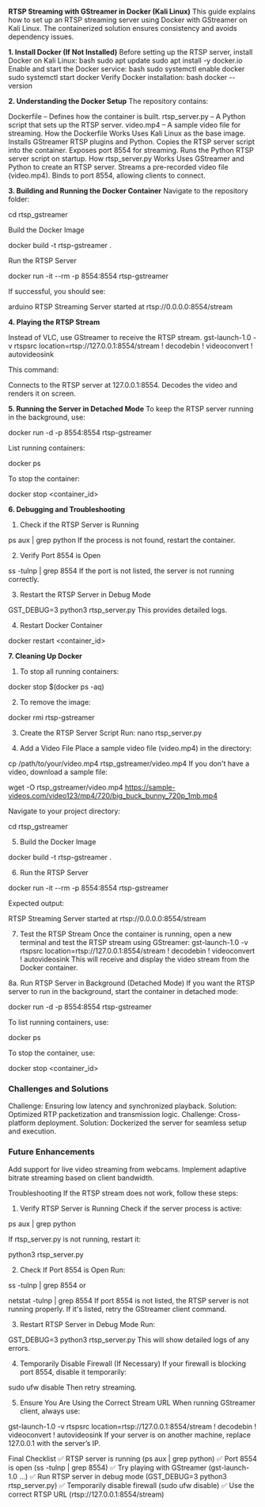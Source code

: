 **RTSP Streaming with GStreamer in Docker (Kali Linux)**
This guide explains how to set up an RTSP streaming server using Docker with GStreamer on Kali Linux. The containerized solution ensures consistency and avoids dependency issues.

**1. Install Docker (If Not Installed)**
Before setting up the RTSP server, install Docker on Kali Linux:
    bash
    sudo apt update
    sudo apt install -y docker.io
Enable and start the Docker service:
     bash
     sudo systemctl enable docker
     sudo systemctl start docker
Verify Docker installation:
     bash
     docker --version

**2. Understanding the Docker Setup**
The repository contains:

Dockerfile – Defines how the container is built.
rtsp_server.py – A Python script that sets up the RTSP server.
video.mp4 – A sample video file for streaming.
How the Dockerfile Works
Uses Kali Linux as the base image.
Installs GStreamer RTSP plugins and Python.
Copies the RTSP server script into the container.
Exposes port 8554 for streaming.
Runs the Python RTSP server script on startup.
How rtsp_server.py Works
Uses GStreamer and Python to create an RTSP server.
Streams a pre-recorded video file (video.mp4).
Binds to port 8554, allowing clients to connect.

**3. Building and Running the Docker Container**
Navigate to the repository folder:

cd rtsp_gstreamer

Build the Docker Image

docker build -t rtsp-gstreamer .

Run the RTSP Server

docker run -it --rm -p 8554:8554 rtsp-gstreamer

If successful, you should see:

arduino
RTSP Streaming Server started at rtsp://0.0.0.0:8554/stream

**4. Playing the RTSP Stream**

Instead of VLC, use GStreamer to receive the RTSP stream.
gst-launch-1.0 -v rtspsrc location=rtsp://127.0.0.1:8554/stream ! decodebin ! videoconvert ! autovideosink

This command:

Connects to the RTSP server at 127.0.0.1:8554.
Decodes the video and renders it on screen.

**5. Running the Server in Detached Mode**
To keep the RTSP server running in the background, use:

docker run -d -p 8554:8554 rtsp-gstreamer

List running containers:

docker ps

To stop the container:

docker stop <container_id>

**6. Debugging and Troubleshooting**

1. Check if the RTSP Server is Running

ps aux | grep python
If the process is not found, restart the container.

2. Verify Port 8554 is Open

ss -tulnp | grep 8554
If the port is not listed, the server is not running correctly.

3. Restart the RTSP Server in Debug Mode

GST_DEBUG=3 python3 rtsp_server.py
This provides detailed logs.

4. Restart Docker Container

docker restart <container_id>

**7. Cleaning Up Docker**
1. To stop all running containers:

docker stop $(docker ps -aq)

2. To remove the image:

docker rmi rtsp-gstreamer

3. Create the RTSP Server Script
Run:
nano rtsp_server.py

4. Add a Video File
Place a sample video file (video.mp4) in the directory:

cp /path/to/your/video.mp4 rtsp_gstreamer/video.mp4
If you don't have a video, download a sample file:

wget -O rtsp_gstreamer/video.mp4 https://sample-videos.com/video123/mp4/720/big_buck_bunny_720p_1mb.mp4

Navigate to your project directory:

cd rtsp_gstreamer

5. Build the Docker Image

docker build -t rtsp-gstreamer .

6. Run the RTSP Server

docker run -it --rm -p 8554:8554 rtsp-gstreamer

Expected output:

RTSP Streaming Server started at rtsp://0.0.0.0:8554/stream

7. Test the RTSP Stream
Once the container is running, open a new terminal and test the RTSP stream using GStreamer:
gst-launch-1.0 -v rtspsrc location=rtsp://127.0.0.1:8554/stream ! decodebin ! videoconvert ! autovideosink
This will receive and display the video stream from the Docker container.

8a. Run RTSP Server in Background (Detached Mode)
If you want the RTSP server to run in the background, start the container in detached mode:

docker run -d -p 8554:8554 rtsp-gstreamer

To list running containers, use:

docker ps

To stop the container, use:

docker stop <container_id>

### Challenges and Solutions
Challenge: Ensuring low latency and synchronized playback.
Solution: Optimized RTP packetization and transmission logic.
Challenge: Cross-platform deployment.
Solution: Dockerized the server for seamless setup and execution.

### Future Enhancements
Add support for live video streaming from webcams.
Implement adaptive bitrate streaming based on client bandwidth.

Troubleshooting
If the RTSP stream does not work, follow these steps:

1. Verify RTSP Server is Running
Check if the server process is active:

ps aux | grep python

If rtsp_server.py is not running, restart it:

python3 rtsp_server.py

2. Check If Port 8554 is Open
Run:

ss -tulnp | grep 8554
or

netstat -tulnp | grep 8554
If port 8554 is not listed, the RTSP server is not running properly.
If it's listed, retry the GStreamer client command.

3. Restart RTSP Server in Debug Mode
Run:

GST_DEBUG=3 python3 rtsp_server.py
This will show detailed logs of any errors.

4. Temporarily Disable Firewall (If Necessary)
If your firewall is blocking port 8554, disable it temporarily:

sudo ufw disable
Then retry streaming.

5. Ensure You Are Using the Correct Stream URL
When running GStreamer client, always use:

gst-launch-1.0 -v rtspsrc location=rtsp://127.0.0.1:8554/stream ! decodebin ! videoconvert ! autovideosink
If your server is on another machine, replace 127.0.0.1 with the server’s IP.

Final Checklist
✅ RTSP server is running (ps aux | grep python)
✅ Port 8554 is open (ss -tulnp | grep 8554)
✅ Try playing with GStreamer (gst-launch-1.0 ...)
✅ Run RTSP server in debug mode (GST_DEBUG=3 python3 rtsp_server.py)
✅ Temporarily disable firewall (sudo ufw disable)
✅ Use the correct RTSP URL (rtsp://127.0.0.1:8554/stream)
